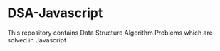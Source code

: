 # DSA-Javascript
This repository contains Data Structure Algorithm Problems which are solved in Javascript
